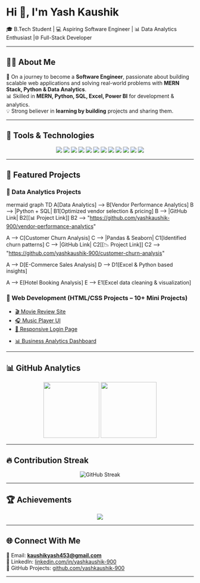 # Hi 👋, I'm Yash Kaushik  
🎓 B.Tech Student | 💻 Aspiring Software Engineer | 📊 Data Analytics Enthusiast  |🌐 Full-Stack Developer 

---

## 🧑‍💻 About Me  
🚀 On a journey to become a **Software Engineer**, passionate about building scalable web applications and solving real-world problems with **MERN Stack, Python & Data Analytics**.  
📊 Skilled in **MERN, Python, SQL, Excel, Power BI** for development & analytics.  
💡 Strong believer in **learning by building** projects and sharing them.  

---

## 🔧 Tools & Technologies  

<p align="center">  
<img src="https://img.shields.io/badge/MongoDB-47A248?style=for-the-badge&logo=mongodb&logoColor=white"/>  
<img src="https://img.shields.io/badge/Express.js-000000?style=for-the-badge&logo=express&logoColor=white"/>  
<img src="https://img.shields.io/badge/React-61DAFB?style=for-the-badge&logo=react&logoColor=black"/>  
<img src="https://img.shields.io/badge/Node.js-339933?style=for-the-badge&logo=nodedotjs&logoColor=white"/>  
<img src="https://img.shields.io/badge/JavaScript-F7DF1E?style=for-the-badge&logo=javascript&logoColor=black"/>  
<img src="https://img.shields.io/badge/HTML5-E34F26?style=for-the-badge&logo=html5&logoColor=white"/>  
<img src="https://img.shields.io/badge/CSS3-1572B6?style=for-the-badge&logo=css3&logoColor=white"/>  
<img src="https://img.shields.io/badge/Python-3776AB?style=for-the-badge&logo=python&logoColor=white"/>  
<img src="https://img.shields.io/badge/SQL-336791?style=for-the-badge&logo=postgresql&logoColor=white"/>  
<img src="https://img.shields.io/badge/Excel-217346?style=for-the-badge&logo=microsoft-excel&logoColor=white"/>  
<img src="https://img.shields.io/badge/Power%20BI-F2C811?style=for-the-badge&logo=powerbi&logoColor=black"/>  
<img src="https://img.shields.io/badge/GitHub-181717?style=for-the-badge&logo=github&logoColor=white"/>  
</p>  

---

## 📂 Featured Projects  

### 🔹 Data Analytics Projects

mermaid
graph TD
  A[Data Analytics] --> B[Vendor Performance Analytics]
  B --> |Python + SQL| B1[Optimized vendor selection & pricing]
  B --> |GitHub Link| B2[[📊 Project Link]] 
  B2 --> "https://github.com/yashkaushik-900/vendor-performance-analytics"

  A --> C[Customer Churn Analysis]
  C --> |Pandas & Seaborn| C1[Identified churn patterns]
  C --> |GitHub Link| C2[[📉 Project Link]]
  C2 --> "https://github.com/yashkaushik-900/customer-churn-analysis"

  A --> D[E-Commerce Sales Analysis]
  D --> D1[Excel & Python based insights]

  A --> E[Hotel Booking Analysis]
  E --> E1[Excel data cleaning & visualization]


<!-- ### 🔹 Full MERN Stack Projects  
- [🌐 Job Portal](https://github.com/yashkaushik-900/job-portal) – Complete job portal with authentication, job posting & applications.  
- [🛒 E-Commerce Store](https://github.com/yashkaushik-900/ecommerce-store) – Online shopping system with cart, payments & admin panel.  
- [💬 Chat Application](https://github.com/yashkaushik-900/chat-app) – Real-time chat app using **Socket.io** & MERN.  
- [📑 Blog Platform](https://github.com/yashkaushik-900/blog-platform) – Blogging website with authentication & rich text editor.  
- [📊 Task Manager](https://github.com/yashkaushik-900/task-manager) – Task tracking app with user dashboard & API integration.  -->

### 🔹 Web Development (HTML/CSS Projects – 10+ Mini Projects)  
<!-- [🎨 Portfolio Website](https://github.com/yashkaushik-900/portfolio)  
- [🍔 Restaurant Landing Page](https://github.com/yashkaushik-900/restaurant-landing-page) --> 
- [🎬 Movie Review Site](https://github.com/yashkaushik-900/movie-site)  
- [🎧 Music Player UI](https://github.com/yashkaushik-900/music-player)  
- [📱 Responsive Login Page](https://github.com/yashkaushik-900/login-page)  
<!-- [📄 Resume Template](https://github.com/yashkaushik-900/resume-template)  
- [📚 Education Landing Page](https://github.com/yashkaushik-900/edu-landing)  
- [⚡ Startup Website](https://github.com/yashkaushik-900/startup-site)  -->
- [📊 Business Analytics Dashboard](https://github.com/yashkaushik-900/analytics-dashboard)  
<!-- [🏠 Real Estate Website](https://github.com/yashkaushik-900/real-estate-site) --> 

---

## 📊 GitHub Analytics  

<p align="center">  
<img src="https://github-readme-stats.vercel.app/api?username=yashkaushik-900&show_icons=true&theme=tokyonight" height="150"/>  
<img src="https://github-readme-stats.vercel.app/api/top-langs/?username=yashkaushik-900&layout=compact&theme=tokyonight" height="150"/>  
</p>  

---

## 🔥 Contribution Streak  

<p align="center">  
<img src="https://github-readme-streak-stats.herokuapp.com/?user=yashkaushik-900&theme=tokyonight" alt="GitHub Streak"/>  
</p>  

---

## 🏆 Achievements  

<p align="center">  
<img src="https://github-profile-trophy.vercel.app/?username=yashkaushik-900&theme=onedark&row=1&column=6"/>  
</p>  

---

## 🌐 Connect With Me  

📩 Email: **kaushikyash453@gmail.com**  
💼 LinkedIn: [linkedin.com/in/yashkaushik-900](https://www.linkedin.com/in/yashkaushik-900)  
📂 GitHub Projects: [github.com/yashkaushik-900](https://github.com/yashkaushik-900)  

---
